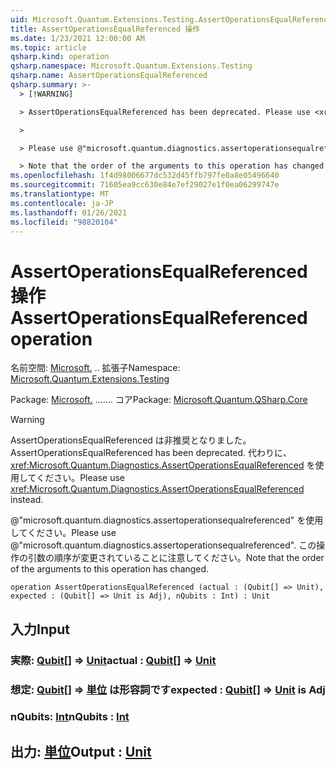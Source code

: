 ```yaml
---
uid: Microsoft.Quantum.Extensions.Testing.AssertOperationsEqualReferenced
title: AssertOperationsEqualReferenced 操作
ms.date: 1/23/2021 12:00:00 AM
ms.topic: article
qsharp.kind: operation
qsharp.namespace: Microsoft.Quantum.Extensions.Testing
qsharp.name: AssertOperationsEqualReferenced
qsharp.summary: >-
  > [!WARNING]

  > AssertOperationsEqualReferenced has been deprecated. Please use <xref:Microsoft.Quantum.Diagnostics.AssertOperationsEqualReferenced> instead.

  >

  > Please use @"microsoft.quantum.diagnostics.assertoperationsequalreferenced".

  > Note that the order of the arguments to this operation has changed.
ms.openlocfilehash: 1f4d98006677dc532d45ffb797fe0a8e05496640
ms.sourcegitcommit: 71605ea9cc630e84e7ef29027e1f0ea06299747e
ms.translationtype: MT
ms.contentlocale: ja-JP
ms.lasthandoff: 01/26/2021
ms.locfileid: "98820104"
---
```

# <a name="assertoperationsequalreferenced-operation"></a><span data-ttu-id="85861-102">AssertOperationsEqualReferenced 操作</span><span class="sxs-lookup"><span data-stu-id="85861-102">AssertOperationsEqualReferenced operation</span></span>

<span data-ttu-id="85861-103">名前空間: [Microsoft.](xref:Microsoft.Quantum.Extensions.Testing) .. 拡張子</span><span class="sxs-lookup"><span data-stu-id="85861-103">Namespace: [Microsoft.Quantum.Extensions.Testing](xref:Microsoft.Quantum.Extensions.Testing)</span></span>

<span data-ttu-id="85861-104">Package: [Microsoft.](https://nuget.org/packages/Microsoft.Quantum.QSharp.Core) ....... コア</span><span class="sxs-lookup"><span data-stu-id="85861-104">Package: [Microsoft.Quantum.QSharp.Core](https://nuget.org/packages/Microsoft.Quantum.QSharp.Core)</span></span>


> [!WARNING]
> <span data-ttu-id="85861-105">AssertOperationsEqualReferenced は非推奨となりました。</span><span class="sxs-lookup"><span data-stu-id="85861-105">AssertOperationsEqualReferenced has been deprecated.</span></span> <span data-ttu-id="85861-106">代わりに、<xref:Microsoft.Quantum.Diagnostics.AssertOperationsEqualReferenced> を使用してください。</span><span class="sxs-lookup"><span data-stu-id="85861-106">Please use <xref:Microsoft.Quantum.Diagnostics.AssertOperationsEqualReferenced> instead.</span></span>
>
> <span data-ttu-id="85861-107">@"microsoft.quantum.diagnostics.assertoperationsequalreferenced" を使用してください。</span><span class="sxs-lookup"><span data-stu-id="85861-107">Please use @"microsoft.quantum.diagnostics.assertoperationsequalreferenced".</span></span>
> <span data-ttu-id="85861-108">この操作の引数の順序が変更されていることに注意してください。</span><span class="sxs-lookup"><span data-stu-id="85861-108">Note that the order of the arguments to this operation has changed.</span></span>



```qsharp
operation AssertOperationsEqualReferenced (actual : (Qubit[] => Unit), expected : (Qubit[] => Unit is Adj), nQubits : Int) : Unit
```


## <a name="input"></a><span data-ttu-id="85861-109">入力</span><span class="sxs-lookup"><span data-stu-id="85861-109">Input</span></span>

### <a name="actual--qubit--unit"></a><span data-ttu-id="85861-110">実際: [Qubit](xref:microsoft.quantum.lang-ref.qubit)[] => [Unit](xref:microsoft.quantum.lang-ref.unit)</span><span class="sxs-lookup"><span data-stu-id="85861-110">actual : [Qubit](xref:microsoft.quantum.lang-ref.qubit)[] => [Unit](xref:microsoft.quantum.lang-ref.unit)</span></span> 




### <a name="expected--qubit--unit--is-adj"></a><span data-ttu-id="85861-111">想定: [Qubit](xref:microsoft.quantum.lang-ref.qubit)[] => [単位](xref:microsoft.quantum.lang-ref.unit)  は形容詞です</span><span class="sxs-lookup"><span data-stu-id="85861-111">expected : [Qubit](xref:microsoft.quantum.lang-ref.qubit)[] => [Unit](xref:microsoft.quantum.lang-ref.unit)  is Adj</span></span>




### <a name="nqubits--int"></a><span data-ttu-id="85861-112">nQubits: [Int](xref:microsoft.quantum.lang-ref.int)</span><span class="sxs-lookup"><span data-stu-id="85861-112">nQubits : [Int](xref:microsoft.quantum.lang-ref.int)</span></span>





## <a name="output--unit"></a><span data-ttu-id="85861-113">出力: [単位](xref:microsoft.quantum.lang-ref.unit)</span><span class="sxs-lookup"><span data-stu-id="85861-113">Output : [Unit](xref:microsoft.quantum.lang-ref.unit)</span></span>

